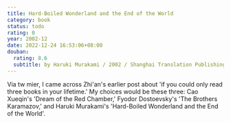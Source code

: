 ```yaml
---
title: Hard-Boiled Wonderland and the End of the World
category: book
status: todo
rating: 0
year: 2002-12
date: 2022-12-24 16:53:06+08:00
douban:
  rating: 8.6
  subtitle: by Haruki Murakami / 2002 / Shanghai Translation Publishing House
---
```


Via tw mier, I came across Zhi'an's earlier post about 'if you could only read three books in your lifetime.' My choices would be these three: Cao Xueqin's 'Dream of the Red Chamber,' Fyodor Dostoevsky's 'The Brothers Karamazov,' and Haruki Murakami's 'Hard-Boiled Wonderland and the End of the World'.
